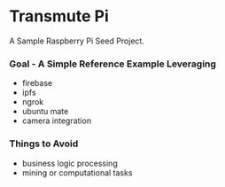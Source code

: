 # Transmute Pi

A Sample Raspberry Pi Seed Project.

### Goal - A Simple Reference Example Leveraging

- firebase
- ipfs
- ngrok
- ubuntu mate
- camera integration

### Things to Avoid

- business logic processing
- mining or computational tasks